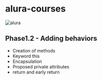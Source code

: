 # alura-courses

![alura](https://lh3.googleusercontent.com/TM-g_2L7u2p99kwg4IQeB-3352WfCq0vKXP4h5cOvISUlNll6-1WHu8t2B0oZdZKjkmp)
  
 ## Phase1.2 - Adding behaviors
  - Creation of methods
  - Keyword this
  - Encapsulation
  - Proposed private attributes
  - return and early return
